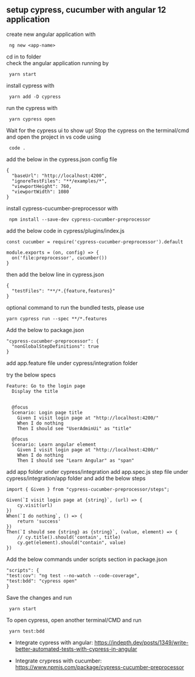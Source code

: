 ## setup cypress, cucumber with angular 12 application
create new angular application with

```
 ng new <app-name>
```

cd in to <app-name> folder  
check the angular application running by
```
 yarn start  
```
  
install cypress with
```
 yarn add -D cypress
```
  
run the cypress with
```
 yarn cypress open
```
Wait for the cypress ui to show up!
Stop the cypress on the terminal/cmd and open the project in vs code using 
```
 code .
```
 
add the below in the cypress.json config file
```
{
  "baseUrl": "http://localhost:4200",
  "ignoreTestFiles": "**/examples/*",
  "viewportHeight": 760,
  "viewportWidth": 1080
}
```

install cypress-cucumber-preprocessor with
```
 npm install --save-dev cypress-cucumber-preprocessor
```
  
add the below code in cypress/plugins/index.js
```
const cucumber = require('cypress-cucumber-preprocessor').default

module.exports = (on, config) => {
  on('file:preprocessor', cucumber())
}
```
  
then add the below line in cypress.json
```  
{
  "testFiles": "**/*.{feature,features}"
}
```
optional command to run the bundled tests, please use
```
yarn cypress run --spec **/*.features 
```
Add the below to package.json
```
"cypress-cucumber-preprocessor": {
  "nonGlobalStepDefinitions": true
}
```
add app.feature file under cypress/integration folder

try the below specs
```
Feature: Go to the login page
  Display the title


  @focus  
  Scenario: Login page title
    Given I visit login page at "http://localhost:4200/"
    When I do nothing
    Then I should see "UserAdminUi" as "title"

  @focus
  Scenario: Learn angular element
    Given I visit login page at "http://localhost:4200/"
    When I do nothing
    Then I should see "Learn Angular" as "span"
```
add app folder under cypress/integration
add app.spec.js step file under cypress/integration/app folder and add the below steps

```
import { Given } from "cypress-cucumber-preprocessor/steps";

Given(`I visit login page at {string}`, (url) => {
    cy.visit(url)
})
When(`I do nothing`, () => {
    return 'success'
})
Then(`I should see {string} as {string}`, (value, element) => {
    // cy.title().should('contain', title)
    cy.get(element).should("contain", value)
})
```
  
Add the below commands under scripts section in package.json
  ```
"scripts": {
  "test:cov": "ng test --no-watch --code-coverage",
  "test:bdd": "cypress open"
 } 
 ``` 
  
Save the changes and run 
```
 yarn start
```

To open cypress, open another terminal/CMD and run
```
 yarn test:bdd
```

- Integrate cypress with angular: https://indepth.dev/posts/1349/write-better-automated-tests-with-cypress-in-angular

- Integrate crypress with cucumber: https://www.npmjs.com/package/cypress-cucumber-preprocessor
